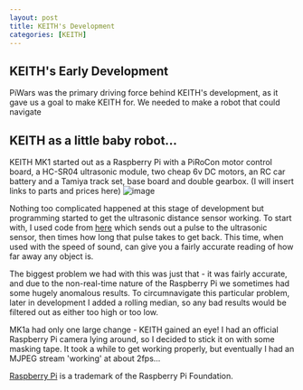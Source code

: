 ```yaml
---
layout: post
title: KEITH's Development
categories: [KEITH]
---
```


## KEITH's Early Development

PiWars was the primary driving force behind KEITH's development, as it gave us a goal to make KEITH for. We needed to make a robot that could navigate 

## KEITH as a little baby robot...

KEITH MK1 started out as a Raspberry Pi with a PiRoCon motor control board, a HC-SR04 ultrasonic module, two cheap 6v DC motors, an RC car battery and a Tamiya track set, base board and double gearbox. (I will insert links to parts and prices here)
![image](http://keiththerobot.uk/images/MK1.JPG "KEITH MK1")

Nothing too complicated happened at this stage of development but programming started to get the ultrasonic distance sensor working. To start with, I used code from <a href="https://github.com/chrisalexander/initio-pirocon-test/blob/master/sonar.py">here</a> which sends out a pulse to the ultrasonic sensor, then times how long that pulse takes to get back. This time, when used with the speed of sound, can give you a fairly accurate reading of how far away any object is.

The biggest problem we had with this was just that - it was fairly accurate, and due to the non-real-time nature of the Raspberry Pi we sometimes had some hugely anomalous results. To circumnavigate this particular problem, later in development I added a rolling median, so any bad results would be filtered out as either too high or too low.

MK1a had only one large change - KEITH gained an eye! I had an official Raspberry Pi camera lying around, so I decided to stick it on with some masking tape. It took a while to get working properly, but eventually I had an MJPEG stream 'working' at about 2fps...


<a href="http://www.raspberrypi.org">Raspberry Pi</a> is a trademark of the Raspberry Pi Foundation.

